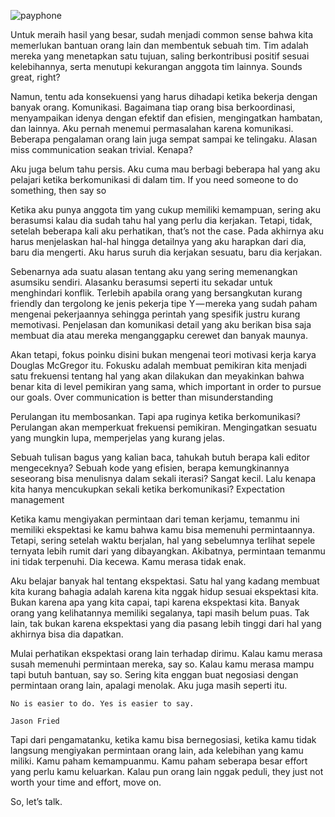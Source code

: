 ![payphone][image]

Untuk meraih hasil yang besar, sudah menjadi common sense bahwa kita memerlukan bantuan orang lain dan membentuk sebuah tim. Tim adalah mereka yang menetapkan satu tujuan, saling berkontribusi positif sesuai kelebihannya, serta menutupi kekurangan anggota tim lainnya. Sounds great, right?

Namun, tentu ada konsekuensi yang harus dihadapi ketika bekerja dengan banyak orang. Komunikasi. Bagaimana tiap orang bisa berkoordinasi, menyampaikan idenya dengan efektif dan efisien, mengingatkan hambatan, dan lainnya. Aku pernah menemui permasalahan karena komunikasi. Beberapa pengalaman orang lain juga sempat sampai ke telingaku. Alasan miss communication seakan trivial. Kenapa?

Aku juga belum tahu persis. Aku cuma mau berbagi beberapa hal yang aku pelajari ketika berkomunikasi di dalam tim.
If you need someone to do something, then say so

Ketika aku punya anggota tim yang cukup memiliki kemampuan, sering aku berasumsi kalau dia sudah tahu hal yang perlu dia kerjakan. Tetapi, tidak, setelah beberapa kali aku perhatikan, that’s not the case. Pada akhirnya aku harus menjelaskan hal-hal hingga detailnya yang aku harapkan dari dia, baru dia mengerti. Aku harus suruh dia kerjakan sesuatu, baru dia kerjakan.

Sebenarnya ada suatu alasan tentang aku yang sering memenangkan asumsiku sendiri. Alasanku berasumsi seperti itu sekadar untuk menghindari konflik. Terlebih apabila orang yang bersangkutan kurang friendly dan tergolong ke jenis pekerja tipe Y — mereka yang sudah paham mengenai pekerjaannya sehingga perintah yang spesifik justru kurang memotivasi. Penjelasan dan komunikasi detail yang aku berikan bisa saja membuat dia atau mereka menganggapku cerewet dan banyak maunya.

Akan tetapi, fokus poinku disini bukan mengenai teori motivasi kerja karya Douglas McGregor itu. Fokusku adalah membuat pemikiran kita menjadi satu frekuensi tentang hal yang akan dilakukan dan meyakinkan bahwa benar kita di level pemikiran yang sama, which important in order to pursue our goals.
Over communication is better than misunderstanding

Perulangan itu membosankan. Tapi apa ruginya ketika berkomunikasi? Perulangan akan memperkuat frekuensi pemikiran. Mengingatkan sesuatu yang mungkin lupa, memperjelas yang kurang jelas.

Sebuah tulisan bagus yang kalian baca, tahukah butuh berapa kali editor mengeceknya? Sebuah kode yang efisien, berapa kemungkinannya seseorang bisa menulisnya dalam sekali iterasi? Sangat kecil. Lalu kenapa kita hanya mencukupkan sekali ketika berkomunikasi?
Expectation management

Ketika kamu mengiyakan permintaan dari teman kerjamu, temanmu ini memiliki ekspektasi ke kamu bahwa kamu bisa memenuhi permintaannya. Tetapi, sering setelah waktu berjalan, hal yang sebelumnya terlihat sepele ternyata lebih rumit dari yang dibayangkan. Akibatnya, permintaan temanmu ini tidak terpenuhi. Dia kecewa. Kamu merasa tidak enak.

Aku belajar banyak hal tentang ekspektasi. Satu hal yang kadang membuat kita kurang bahagia adalah karena kita nggak hidup sesuai ekspektasi kita. Bukan karena apa yang kita capai, tapi karena ekspektasi kita. Banyak orang yang kelihatannya memiliki segalanya, tapi masih belum puas. Tak lain, tak bukan karena ekspektasi yang dia pasang lebih tinggi dari hal yang akhirnya bisa dia dapatkan.

Mulai perhatikan ekspektasi orang lain terhadap dirimu. Kalau kamu merasa susah memenuhi permintaan mereka, say so. Kalau kamu merasa mampu tapi butuh bantuan, say so. Sering kita enggan buat negosiasi dengan permintaan orang lain, apalagi menolak. Aku juga masih seperti itu.

    No is easier to do. Yes is easier to say.

    Jason Fried

Tapi dari pengamatanku, ketika kamu bisa bernegosiasi, ketika kamu tidak langsung mengiyakan permintaan orang lain, ada kelebihan yang kamu miliki. Kamu paham kemampuanmu. Kamu paham seberapa besar effort yang perlu kamu keluarkan. Kalau pun orang lain nggak peduli, they just not worth your time and effort, move on.

So, let’s talk.


[image]: https://cdn-images-1.medium.com/max/1200/1*ZPrNmttf_lBQ6cyMvWntFA.jpeg